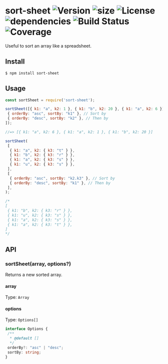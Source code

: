 # sort-sheet ![Version](https://img.shields.io/github/package-json/v/dafyh/sort-sheet) ![size](https://img.shields.io/bundlephobia/min/sort-sheet) ![License](https://img.shields.io/github/license/dafyh/sort-sheet) ![dependencies](https://img.shields.io/david/dafyh/sort-sheet) ![Build Status](https://img.shields.io/travis/com/dafyh/sort-sheet) ![Coverage](https://img.shields.io/codecov/c/github/dafyh/sort-sheet)

Useful to sort an array like a spreadsheet.

## Install

```
$ npm install sort-sheet
```

## Usage

```js
const sortSheet = require('sort-sheet');

sortSheet([{ k1: "a", k2: 1 }, { k1: "b", k2: 20 }, { k1: "a", k2: 6 }], [
 { orderBy: "asc", sortBy: "k1" }, // Sort by
 { orderBy: "desc", sortBy: "k2" }, // Then by
]);

//=> [{ k1: "a", k2: 6 }, { k1: "a", k2: 1 }, { k1: "b", k2: 20 }]

sortSheet(
 [
  { k1: "a", k2: { k3: "t" } },
  { k1: "b", k2: { k3: "r" } },
  { k1: "a", k2: { k3: "s" } },
  { k1: "u", k2: { k3: "s" } },
 ],
 [
  { orderBy: "asc", sortBy: "k2.k3" }, // Sort by
  { orderBy: "desc", sortBy: "k1" }, // Then by
 ],
);

/*
[
 { k1: "b", k2: { k3: "r" } },
 { k1: "u", k2: { k3: "s" } },
 { k1: "a", k2: { k3: "s" } },
 { k1: "a", k2: { k3: "t" } },
]
*/
```

## API

### sortSheet(array, options?)

Returns a new sorted array.

#### array

Type: `Array`

#### options

Type: `Options[]`

```ts
interface Options {
 /**
  * @default []
  */
 orderBy?: "asc" | "desc";
 sortBy: string;
}
```